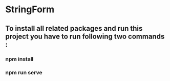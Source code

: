 # StringForm

## To install all related packages and run this project you have to run following two commands :
### npm install
### npm run serve
